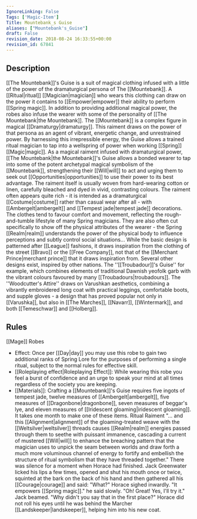 ```yaml
---
IgnoreLinking: False
Tags: ['Magic-Item']
Title: Mountebank_s Guise
aliases: ["Mountebank's_Guise"]
draft: False
revision_date: 2018-08-24 16:33:55+00:00
revision_id: 67841
---
```


## Description
[[The Mountebank]]'s Guise is a suit of magical clothing infused with a little of the power of the dramaturgical persona of The [[Mountebank]]. A [[Ritual|ritual]] [[Magician|magician]] who wears this clothing can draw on the power it contains to [[Empower|empower]] their ability to perform [[Spring magic]]. In addition to providing additional magical power, the robes also infuse the wearer with some of the personality of [[The Mountebank|the Mountebank]].
The [[Mountebank]] is a complex figure in magical [[Dramaturgy|dramaturgy]]. This raiment draws on the power of that persona as an agent of vibrant, energetic change, and unrestrained power. By harnessing this irrepressible energy, the Guise allows a trained ritual magician to tap into a wellspring of power when working [[Spring]] [[Magic|magic]]. As a magical raiment infused with dramaturgical power, [[The Mountebank|the Mountebank]]'s Guise allows a bonded wearer to tap into some of the potent archetypal magical symbolism of the [[Mountebank]], strengthening their [[Will|will]] to act and urging them to seek out [[Opportunities|opportunities]] to use their power to its best advantage.
The raiment itself is usually woven from hard-wearing cotton or linen, carefully bleached and dyed in vivid, contrasting colours. The raiment often appears quite rich - it is intended as a dramaturgical [[Costume|costume]] rather than casual wear after all - with [[Ambergelt|ambergelt]] and [[Tempest jade|tempest jade]] decorations. The clothes tend to favour comfort and movement, reflecting the rough-and-tumble lifestyle of many Spring magicians. They are also often cut specifically to show off the physical attributes of the wearer - the Spring [[Realm|realm]] understands the power of the physical body to influence perceptions and subtly control social situations... 
While the basic design is patterned after [[League]] fashions, it draws inspiration from the clothing of the street [[Bravo]] or the [[Free Company]], not that of the [[Merchant Prince|merchant prince]] that it draws inspiration from. Several other designs exist, inspired by other nations. The ''[[Troubadour]]'s Guise'' for example, which combines elements of traditional Dawnish yeofolk garb with the vibrant colours favoured by many [[Troubadours|troubadours]]. The ''Woodcutter's Attire'' draws on Varushkan aesthetics, combining a vibrantly embroidered long coat with practical leggings, comfortable boots, and supple gloves - a design that has proved popular not only in [[Varushka]], but also in [[The Marches]], [[Navarr]], [[Wintermark]], and both [[Temeschwar]] and [[Holberg]].
## Rules
[[Mage]] Robes
* Effect: Once per [[Day|day]] you may use this robe to gain two additional ranks of Spring Lore for the purposes of performing a single ritual, subject to the normal rules for effective skill.
* [[Roleplaying effect|Roleplaying Effect]]: While wearing this robe you feel a burst of confidence and an urge to speak your mind at all times regardless of the society you are keeping.
* [[Materials]]: Crafting a [[Mountebank]]'s Guise requires five ingots of tempest jade, twelve measures of [[Ambergelt|ambergelt]], five measures of [[Dragonbone|dragonbone]], seven measures of beggar's lye, and eleven measures of [[Iridescent gloaming|iridescent gloaming]]. It takes one month to make one of these items.
Ritual Raiment
"... and this [[Alignment|alignment]] of the gloaming-treated weave with the [[Weltsilver|weltsilver]] threads causes [[Realm|realm]] energies passed through them to seethe with puissant immanence, cascading a current of mustered [[Will|will]] to enhance the breaching pattern that the magician uses to unpick the seam between worlds and draw forth a much more voluminous channel of energy to fortify and embellish the structure of ritual symbolism that they have threaded together."
There was silence for a moment when Horace had finished. Jack Greenwater licked his lips a few times, opened and shut his mouth once or twice, squinted at the bark on the back of his hand and then gathered all his [[Courage|courage]] and said:
"What?"
Horace sighed inwardly.
"It empowers [[Spring magic]]." he said slowly.
"Oh! Great! Yes, I'll try it." Jack beamed. "Why didn't you say that in the first place?"
Horace did not roll his eyes until he was behind the Marcher [[Landskeeper|landskeeper]], helping him into his new coat.